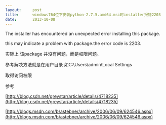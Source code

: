 ```yaml
---
layout:     post
title:      windows764位下安装python-2.7.5.amd64.msi时installer报错2203
date:       2013-10-08
---
```

The installer has encountered an unexpected error installing this package.

this may indicate a problem with package.the error code is 2203.

实际上 该package 并没有问题，而是权限问题。

参考解决方法就是在用户目录 如C:\Users\admin\Local Settings

取得访问权限

参考

[http://blog.csdn.net/greystar/article/details/4718235](http://blog.csdn.net/greystar/article/details/4718235)

[http://blogs.msdn.com/b/astebner/archive/2006/06/09/624546.aspx](http://blogs.msdn.com/b/astebner/archive/2006/06/09/624546.aspx)
